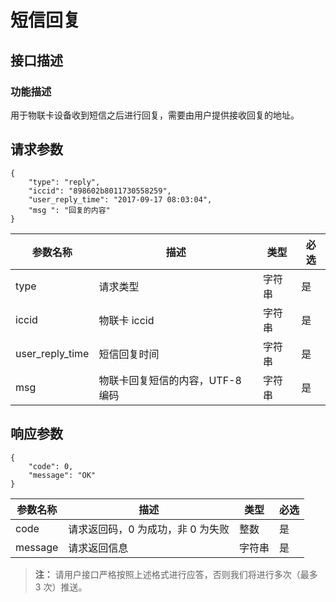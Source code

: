 # 短信回复
## 接口描述
### 功能描述
用于物联卡设备收到短信之后进行回复，需要由用户提供接收回复的地址。

## 请求参数
	{
	    "type": "reply",
	    "iccid": "898602b8011730558259",
	    "user_reply_time": "2017-09-17 08:03:04", 
	    "msg ": "回复的内容"
	}
|参数名称|描述|类型|必选|
|-----|-----|-----|-----|
|type|请求类型|字符串|是|
|iccid|物联卡 iccid|字符串|是|
|user_reply_time|短信回复时间|字符串|是|
|msg|物联卡回复短信的内容，UTF-8 编码|字符串|是|

## 响应参数
	{
	    "code": 0,
	    "message": "OK"
	}
|参数名称|描述|类型|必选|
|-----|-----|-----|-----|
|code|请求返回码，0 为成功，非 0 为失败|整数|是|
|message|请求返回信息|字符串|是|

> **注：**
请用户接口严格按照上述格式进行应答，否则我们将进行多次（最多 3 次）推送。